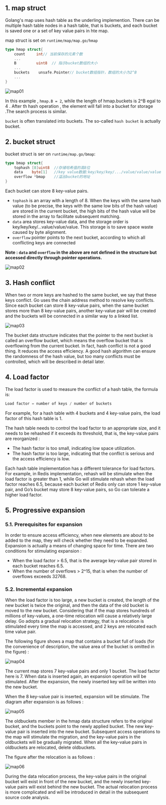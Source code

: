 ## 1. map struct

Golang's map uses hash table as the underling implemention. There can be multiple hash table nodes in a hash table, that is buckets, and each bucket is saved one or a set of key value pairs in hte map.

map struct is set on `runtime/map/map.go/hmap`

```go
type hmap struct{
    count     int// 当前保存的元素个数
    ...
    B         uint8  // 指示bucket数组的大小
    ...
    buckets    unsafe.Pointer// bucket数组指针，数组的大小为2^B
    ...
}
```

![map01](../img/map01.jpg)

In this example , `hmap.B = 2`, while the length of hmap.buckets is 2^B egal to 4 . After th hash operation , the element will fall into a bucket for storage .The search process is similar. 

`bucket` is often translated into buckets. The so-called `hash bucket` is actually bucket.



## 2. bucket struct

bucket struct is ser on `runtime/map.go/bmap`:

```go
type bmap struct{
    tophash [8]uint8  //存储哈希值的高8位
    data    byte[1]   //key value数据:key/key/key/.../value/value/value...
    overflow *bmap    //溢出bucket的地址
}
```

Each bucket can store 8 key-value pairs.

- `tophash` is an array with a length of 8. When the keys with the same hash value (to be precise, the keys with the same low bits of the hash value) are stored in the current bucket, the high bits of the hash value will be stored in the array to facilitate subsequent matching.
- `data` area stores key-value data, and the storage order is key/key/key/...value/value/value. This storage is to save space waste caused by byte alignment.
- `overflow` pointer points to the next bucket, according to which all conflicting keys are connected

**Note : `data` and `overflow` in the above are not defined in the structure but accessed directly through pointer operations.**

![map02](../img/map02.jpg)

## 3. Hash conflict

When two or more keys are hashed to the same bucket, we say that these keys conflict. Go uses the chain address method to resolve key conflicts. Since each bucket can store 8 key-value pairs, when the same bucket stores more than 8 key-value pairs, another key-value pair will be created and the buckets will be connected in a similar way to a linked list.

![map03](../img/map03.jpg)



The bucket data structure indicates that the pointer to the next bucket is called an overflow bucket, which means the overflow bucket that is overflowing from the current bucket. In fact, hash conflict is not a good thing. It reduces the access efficiency. A good hash algorithm can ensure the randomness of the hash value, but too many conflicts must be controlled, which will be described in detail later.



## 4. Load factor

The load factor is used to measure the conflict of a hash table, the formula is:

```go
Load factor = number of keys / number of buckets
```

For example, for a hash table with 4 buckets and 4 key-value pairs, the load factor of this hash table is 1.

The hash table needs to control the load factor to an appropriate size, and it needs to be rehashed if it exceeds its threshold, that is, the key-value pairs are reorganized :

- The hash factor is too small, indicating low space utilization.
- The hash factor is too large, indicating that the conflict is serious and the access efficiency is low.

Each hash table implementation has a different tolerance for load factors. For example, in Redis implementation, rehash will be stimulate when the load factor is greater than 1, while Go will stimulate rehash when the load factor reaches 6.5, because each bucket of Redis only can store 1 key-value pair, and Go’s bucket may store 8 key-value pairs, so Go can tolerate a higher load factor.

## 5. Progressive expansion

### 5.1. Prerequisites for expansion

In order to ensure access efficiency, when new elements are about to be added to the map, they will check whether they need to be expanded. Expansion is actually a means of changing space for time. There are two conditions for stimulating expansion :

- When the load factor > 6.5, that is the average key-value pair stored in each bucket reaches 6.5.
- When the number of overflows > 2^15, that is when the number of overflows exceeds 32768.

### 5.2. Incremental expansion

When the load factor is too large, a new bucket is created, the length of the new bucket is twice the original, and then the data of the old bucket is moved to the new bucket. Considering that if the map stores hundreds of millions of key-values, a one-time relocation will cause a relatively large delay. Go adopts a gradual relocation strategy, that is a relocation is stimulated every time the map is accessed, and 2 keys are relocated each time value pair.

The following figure shows a map that contains a bucket full of loads (for the convenience of description, the value area of the bucket is omitted in the figure) :



![map04](../img/map04.jpg)

The current map stores 7 key-value pairs and only 1 bucket. The load factor here is 7. When data is inserted again, an expansion operation will be stimulated. After the expansion, the newly inserted key will be written into the new bucket.

When the 8 key-value pair is inserted, expansion will be stimulate. The diagram after expansion is as follows :



![map05](../img/map05.jpg)

The oldbuckets member in the hmap data structure refers to the original bucket, and the buckets point to the newly applied bucket. The new key-value pair is inserted into the new bucket. Subsequent access operations to the map will stimulate the migration, and the key-value pairs in the oldbuckets will be gradually migrated. When all the key-value pairs in oldbuckets are relocated, delete oldbuckets.

The figure after the relocation is as follows :

![map06](../img/map06.jpg)

During the data relocation process, the key-value pairs in the original bucket will exist in front of the new bucket, and the newly inserted key-value pairs will exist behind the new bucket. The actual relocation process is more complicated and will be introduced in detail in the subsequent source code analysis.

